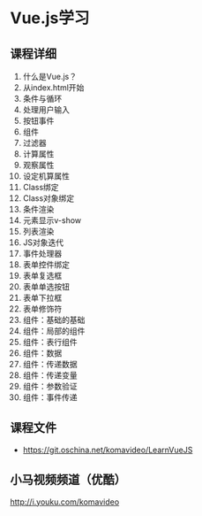 Vue.js学习
========

## 课程详细

01. 什么是Vue.js？
02. 从index.html开始
03. 条件与循环
04. 处理用户输入
05. 按钮事件
06. 组件
07. 过滤器
08. 计算属性
09. 观察属性
10. 设定机算属性
11. Class绑定
12. Class对象绑定
13. 条件渲染
14. 元素显示v-show
15. 列表渲染
16. JS对象迭代
17. 事件处理器
18. 表单控件绑定
19. 表单复选框
20. 表单单选按钮
21. 表单下拉框
22. 表单修饰符
23. 组件：基础的基础
24. 组件：局部的组件
25. 组件：表行组件
26. 组件：数据
27. 组件：传递数据
28. 组件：传递变量
29. 组件：参数验证
30. 组件：事件传递

## 课程文件

* https://git.oschina.net/komavideo/LearnVueJS

## 小马视频频道（优酷）

http://i.youku.com/komavideo
